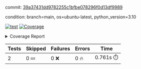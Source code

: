 commit: [39a37431dd9782255c1bfbe078296f0d13df9989](https://github.com/rcmdnk/python-template/tree/39a37431dd9782255c1bfbe078296f0d13df9989)

condition: branch=main, os=ubuntu-latest, python_version=3.10

[![test](https://github.com/rcmdnk/python-template/actions/workflows/test.yml/badge.svg)](https://github.com/rcmdnk/python-template/actions/runs/12923725951)
<a href="https://github.com/rcmdnk/python-template/blob/39a37431dd9782255c1bfbe078296f0d13df9989/README.md"><img alt="Coverage" src="https://img.shields.io/badge/Coverage-100%25-brightgreen.svg" /></a><details><summary>Coverage Report </summary><table><tr><th>File</th><th>Stmts</th><th>Miss</th><th>Cover</th></tr><tbody><tr><td><b>TOTAL</b></td><td><b>4</b></td><td><b>0</b></td><td><b>100%</b></td></tr></tbody></table></details>

| Tests | Skipped | Failures | Errors | Time |
| ----- | ------- | -------- | -------- | ------------------ |
| 2 | 0 :zzz: | 0 :x: | 0 :fire: | 0.761s :stopwatch: |

